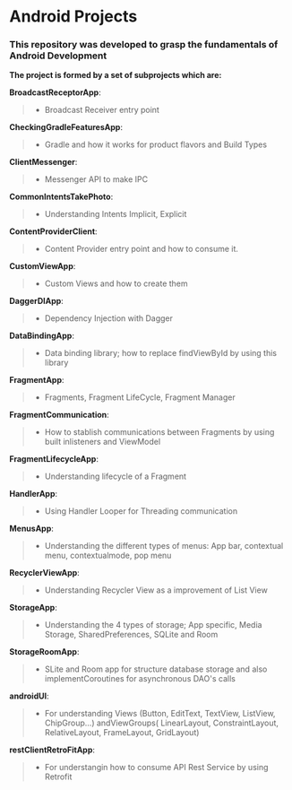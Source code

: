# Android Projects
### This repository was developed to grasp the fundamentals of Android Development

**The project is formed by a set of subprojects which are:**

__BroadcastReceptorApp__:<br>

> - Broadcast Receiver entry point

 __CheckingGradleFeaturesApp__:<br>
> - Gradle and how it works for product flavors and Build Types

__ClientMessenger__:<br>
> - Messenger API to  make IPC

__CommonIntentsTakePhoto__:<br>
> - Understanding Intents Implicit, Explicit

__ContentProviderClient__:<br>
> - Content Provider entry point and how to consume it.

__CustomViewApp__:<br>
> - Custom Views and how to create them

__DaggerDIApp__:<br>
> - Dependency Injection with Dagger

__DataBindingApp__:<br>
> - Data binding library; how to replace findViewById by using this library

__FragmentApp__:<br>
> - Fragments, Fragment LifeCycle, Fragment Manager

__FragmentCommunication__:<br>
> - How to stablish communications between Fragments by using built inlisteners and ViewModel

__FragmentLifecycleApp__:<br>
> - Understanding lifecycle of a Fragment

__HandlerApp__:<br>
> - Using Handler Looper for Threading communication

__MenusApp__:<br>
> - Understanding the different types of menus: App bar, contextual menu, contextualmode, pop menu

__RecyclerViewApp__:<br>
> - Understanding Recycler View as a improvement of List View

__StorageApp__:<br>
> - Understanding the 4 types of storage; App specific, Media Storage, SharedPreferences, SQLite and Room

__StorageRoomApp__:<br>
> - SLite and Room app for structure database storage and also implementCoroutines for asynchronous DAO's calls

__androidUI__:<br>
> - For understanding Views (Button, EditText, TextView, ListView, ChipGroup...) andViewGroups( LinearLayout, ConstraintLayout, RelativeLayout, FrameLayout, GridLayout)

__restClientRetroFitApp__:<br>
> - For understangin how to consume API Rest Service by using Retrofit
